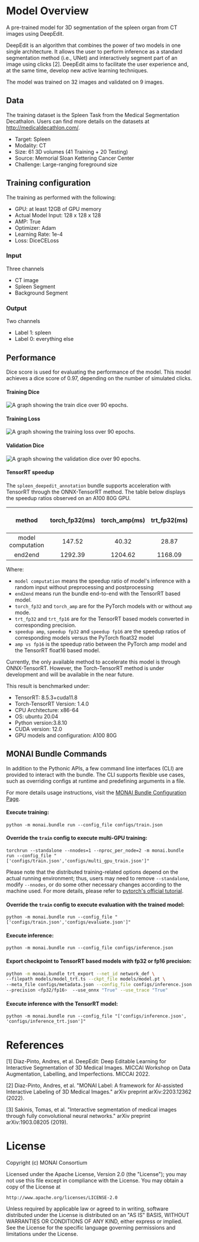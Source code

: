 # Model Overview
A pre-trained model for 3D segmentation of the spleen organ from CT images using DeepEdit.

DeepEdit is an algorithm that combines the power of two models in one single architecture. It allows the user to perform inference as a standard segmentation method (i.e., UNet) and interactively segment part of an image using clicks [2]. DeepEdit aims to facilitate the user experience and, at the same time, develop new active learning techniques.

The model was trained on 32 images and validated on 9 images.

## Data
The training dataset is the Spleen Task from the Medical Segmentation Decathalon. Users can find more details on the datasets at http://medicaldecathlon.com/.

- Target: Spleen
- Modality: CT
- Size: 61 3D volumes (41 Training + 20 Testing)
- Source: Memorial Sloan Kettering Cancer Center
- Challenge: Large-ranging foreground size

## Training configuration
The training as performed with the following:
- GPU: at least 12GB of GPU memory
- Actual Model Input: 128 x 128 x 128
- AMP: True
- Optimizer: Adam
- Learning Rate: 1e-4
- Loss: DiceCELoss

### Input
Three channels
- CT image
- Spleen Segment
- Background Segment

### Output
Two channels
- Label 1: spleen
- Label 0: everything else

## Performance

Dice score is used for evaluating the performance of the model. This model achieves a dice score of 0.97, depending on the number of simulated clicks.

#### Training Dice
![A graph showing the train dice over 90 epochs.](https://developer.download.nvidia.com/assets/Clara/Images/monai_spleen_deepedit_annotation_train_dice_v2.png)

#### Training Loss
![A graph showing the training loss over 90 epochs.](https://developer.download.nvidia.com/assets/Clara/Images/monai_spleen_deepedit_annotation_train_loss_v2.png)

#### Validation Dice
![A graph showing the validation dice over 90 epochs.](https://developer.download.nvidia.com/assets/Clara/Images/monai_spleen_deepedit_annotation_val_dice_v2.png)

#### TensorRT speedup
The `spleen_deepedit_annotation` bundle supports acceleration with TensorRT through the ONNX-TensorRT method. The table below displays the speedup ratios observed on an A100 80G GPU.

| method | torch_fp32(ms) | torch_amp(ms) | trt_fp32(ms) | trt_fp16(ms) | speedup amp | speedup fp32 | speedup fp16 | amp vs fp16|
| :---: | :---: | :---: | :---: | :---: | :---: | :---: | :---: | :---: |
| model computation | 147.52 | 40.32 | 28.87 | 11.94 | 3.66 | 5.11 | 12.36 | 3.38 |
| end2end |1292.39 | 1204.62 | 1168.09 | 1149.88 | 1.07 | 1.11 | 1.12 | 1.05 |

Where:
- `model computation` means the speedup ratio of model's inference with a random input without preprocessing and postprocessing
- `end2end` means run the bundle end-to-end with the TensorRT based model.
- `torch_fp32` and `torch_amp` are for the PyTorch models with or without `amp` mode.
- `trt_fp32` and `trt_fp16` are for the TensorRT based models converted in corresponding precision.
- `speedup amp`, `speedup fp32` and `speedup fp16` are the speedup ratios of corresponding models versus the PyTorch float32 model
- `amp vs fp16` is the speedup ratio between the PyTorch amp model and the TensorRT float16 based model.

Currently, the only available method to accelerate this model is through ONNX-TensorRT. However, the Torch-TensorRT method is under development and will be available in the near future.

This result is benchmarked under:
 - TensorRT: 8.5.3+cuda11.8
 - Torch-TensorRT Version: 1.4.0
 - CPU Architecture: x86-64
 - OS: ubuntu 20.04
 - Python version:3.8.10
 - CUDA version: 12.0
 - GPU models and configuration: A100 80G

## MONAI Bundle Commands
In addition to the Pythonic APIs, a few command line interfaces (CLI) are provided to interact with the bundle. The CLI supports flexible use cases, such as overriding configs at runtime and predefining arguments in a file.

For more details usage instructions, visit the [MONAI Bundle Configuration Page](https://docs.monai.io/en/latest/config_syntax.html).

#### Execute training:

```
python -m monai.bundle run --config_file configs/train.json
```

#### Override the `train` config to execute multi-GPU training:

```
torchrun --standalone --nnodes=1 --nproc_per_node=2 -m monai.bundle run --config_file "['configs/train.json','configs/multi_gpu_train.json']"
```

Please note that the distributed training-related options depend on the actual running environment; thus, users may need to remove `--standalone`, modify `--nnodes`, or do some other necessary changes according to the machine used. For more details, please refer to [pytorch's official tutorial](https://pytorch.org/tutorials/intermediate/ddp_tutorial.html).

####  Override the `train` config to execute evaluation with the trained model:

```
python -m monai.bundle run --config_file "['configs/train.json','configs/evaluate.json']"
```

####  Execute inference:

```
python -m monai.bundle run --config_file configs/inference.json
```

#### Export checkpoint to TensorRT based models with fp32 or fp16 precision:

```bash
python -m monai.bundle trt_export --net_id network_def \
--filepath models/model_trt.ts --ckpt_file models/model.pt \
--meta_file configs/metadata.json --config_file configs/inference.json \
--precision <fp32/fp16>  --use_onnx "True" --use_trace "True"
```

#### Execute inference with the TensorRT model:

```
python -m monai.bundle run --config_file "['configs/inference.json', 'configs/inference_trt.json']"
```

# References
[1] Diaz-Pinto, Andres, et al. DeepEdit: Deep Editable Learning for Interactive Segmentation of 3D Medical Images. MICCAI Workshop on Data Augmentation, Labelling, and Imperfections. MICCAI 2022.

[2] Diaz-Pinto, Andres, et al. "MONAI Label: A framework for AI-assisted Interactive Labeling of 3D Medical Images." arXiv preprint arXiv:2203.12362 (2022).

[3] Sakinis, Tomas, et al. "Interactive segmentation of medical images through fully convolutional neural networks." arXiv preprint arXiv:1903.08205 (2019).

# License
Copyright (c) MONAI Consortium

Licensed under the Apache License, Version 2.0 (the "License");
you may not use this file except in compliance with the License.
You may obtain a copy of the License at

    http://www.apache.org/licenses/LICENSE-2.0

Unless required by applicable law or agreed to in writing, software
distributed under the License is distributed on an "AS IS" BASIS,
WITHOUT WARRANTIES OR CONDITIONS OF ANY KIND, either express or implied.
See the License for the specific language governing permissions and
limitations under the License.
